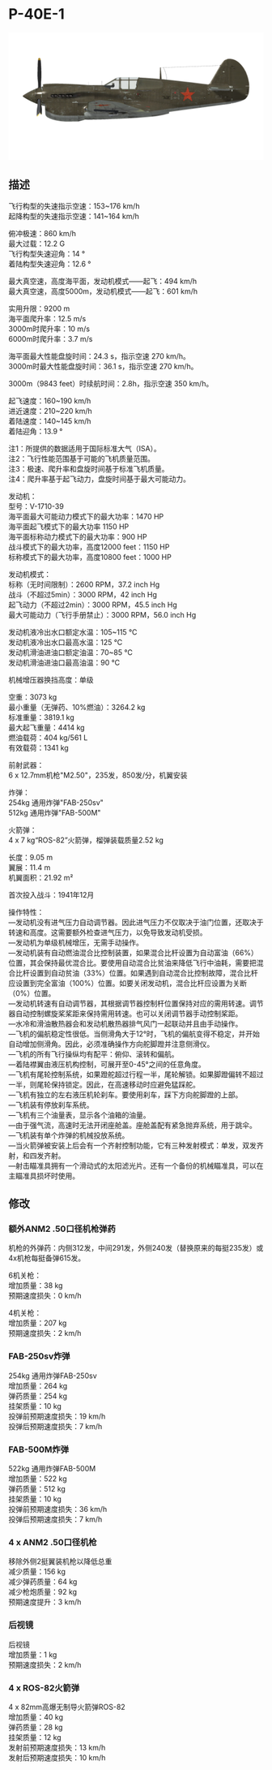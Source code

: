 # P-40E-1  
  
![p40e1](../images/p40e1.png)  
  
## 描述  
  
飞行构型的失速指示空速：153~176 km/h  
起降构型的失速指示空速：141~164 km/h  
  
俯冲极速：860 km/h  
最大过载：12.2 G  
飞行构型失速迎角：14 °  
着陆构型失速迎角：12.6 °  
  
最大真空速，高度海平面，发动机模式——起飞：494 km/h  
最大真空速，高度5000m，发动机模式——起飞：601 km/h  
  
实用升限：9200 m  
海平面爬升率：12.5 m/s  
3000m时爬升率：10 m/s  
6000m时爬升率：3.7 m/s  
  
海平面最大性能盘旋时间：24.3 s，指示空速 270 km/h。  
3000m时最大性能盘旋时间：36.1 s，指示空速 270 km/h。  
  
3000m（9843 feet）时续航时间：2.8h，指示空速 350 km/h。  
  
起飞速度：160~190 km/h  
进近速度：210~220 km/h  
着陆速度：140~145 km/h  
着陆迎角：13.9 °  
  
注1：所提供的数据适用于国际标准大气（ISA）。  
注2：飞行性能范围基于可能的飞机质量范围。  
注3：极速、爬升率和盘旋时间基于标准飞机质量。  
注4：爬升率基于起飞动力，盘旋时间基于最大可能动力。  
  
发动机：  
型号：V-1710-39  
海平面最大可能动力模式下的最大功率：1470 HP  
海平面起飞模式下的最大功率 1150 HP  
海平面标称动力模式下的最大功率：900 HP  
战斗模式下的最大功率，高度12000 feet：1150 HP  
标称模式下的最大功率，高度10800 feet：1000 HP  
  
发动机模式：  
标称（无时间限制）：2600 RPM，37.2 inch Hg  
战斗（不超过5min）：3000 RPM，42 inch Hg  
起飞动力（不超过2min）：3000 RPM，45.5 inch Hg  
最大可能动力（飞行手册禁止）：3000 RPM，56.0 inch Hg  
  
发动机液冷出水口额定水温：105~115 °C  
发动机液冷出水口最高水温：125 °C  
发动机滑油进油口额定油温：70~85 °C  
发动机滑油进油口最高油温：90 °C  
  
机械增压器换挡高度：单级  
  
空重：3073 kg  
最小重量（无弹药、10%燃油）：3264.2 kg  
标准重量：3819.1 kg  
最大起飞重量：4414 kg  
燃油载荷：404 kg/561 L  
有效载荷：1341 kg  
  
前射武器：  
6 x 12.7mm机枪"M2.50"，235发，850发/分，机翼安装  
  
炸弹：  
254kg 通用炸弹"FAB-250sv"  
512kg 通用炸弹"FAB-500M"  
  
火箭弹：  
4 x 7 kg“ROS-82”火箭弹，榴弹装载质量2.52 kg  
  
长度：9.05 m  
翼展：11.4 m  
机翼面积：21.92 m²  
  
首次投入战斗：1941年12月  
  
操作特性：  
—发动机没有进气压力自动调节器。因此进气压力不仅取决于油门位置，还取决于转速和高度。这需要额外检查进气压力，以免导致发动机受损。  
—发动机为单级机械增压，无需手动操作。  
—发动机装有自动燃油混合比控制装置，如果混合比杆设置为自动富油（66%）位置，其会保持最优混合比。要使用自动混合比贫油来降低飞行中油耗，需要把混合比杆设置到自动贫油（33%）位置。如果遇到自动混合比控制故障，混合比杆应设置到完全富油（100%）位置。如要关闭发动机，混合比杆应设置为关断（0%）位置。  
—发动机转速有自动调节器，其根据调节器控制杆位置保持对应的需用转速。调节器自动控制螺旋桨桨距来保持需用转速。也可以关闭调节器手动控制桨距。  
—水冷和滑油散热器会和发动机散热器排气风门一起联动并且由手动操作。  
—飞机的偏航稳定性很低。当侧滑角大于12°时，飞机的偏航变得不稳定，并开始自动增加侧滑角。因此，必须准确操作方向舵脚蹬并注意侧滑仪。  
—飞机的所有飞行操纵均有配平：俯仰、滚转和偏航。  
—着陆襟翼由液压机构控制，可展开至0-45°之间的任意角度。  
—飞机有尾轮控制系统，如果蹬舵超过行程一半，尾轮解锁。如果脚蹬偏转不超过一半，则尾轮保持锁定。因此，在高速移动时应避免猛踩舵。  
—飞机有独立的左右液压机轮刹车。要使用刹车，踩下方向舵脚蹬的上部。  
—飞机装有停放刹车系统。  
—飞机有三个油量表，显示各个油箱的油量。  
—由于强气流，高速时无法开闭座舱盖。座舱盖配有紧急抛弃系统，用于跳伞。  
—飞机装有单个炸弹的机械投放系统。  
—当火箭弹被安装上后会有一个齐射控制功能，它有三种发射模式：单发，双发齐射，和四发齐射。  
—射击瞄准具拥有一个滑动式的太阳滤光片。还有一个备份的机械瞄准具，可以在主瞄准具损坏时使用。  
  
## 修改  
  
  
### 额外ANM2 .50口径机枪弹药  
  
机枪的外弹药：内侧312发，中间291发，外侧240发（替换原来的每挺235发）或4x机枪每挺备弹615发。  
  
6机关枪：  
增加质量：38 kg  
预期速度损失：0 km/h  
  
4机关枪：  
增加质量：207 kg  
预期速度损失：2 km/h  
  
### FAB-250sv炸弹  
  
254kg 通用炸弹FAB-250sv  
增加质量：264 kg  
弹药质量：254 kg  
挂架质量：10 kg  
投弹前预期速度损失：19 km/h  
投弹后预期速度损失：7 km/h  
  
### FAB-500M炸弹  
  
522kg 通用炸弹FAB-500M  
增加质量：522 kg  
弹药质量：512 kg  
挂架质量：10 kg  
投弹前预期速度损失：36 km/h  
投弹后预期速度损失：7 km/h  
  
### 4 x ANM2 .50口径机枪  
  
移除外侧2挺翼装机枪以降低总重  
减少质量：156 kg  
减少弹药质量：64 kg  
减少枪炮质量：92 kg  
预期速度提升：3 km/h  
  
### 后视镜  
  
后视镜  
增加质量：1 kg  
预期速度损失：2 km/h  ﻿
  
### 4 x ROS-82火箭弹  
  
4 x 82mm高爆无制导火箭弹ROS-82  
增加质量：40 kg  
弹药质量：28 kg  
挂架质量：12 kg  
发射前预期速度损失：13 km/h  
发射后预期速度损失：10 km/h  